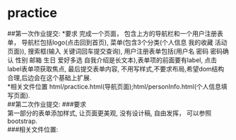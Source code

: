 # practice

##第一次作业提交:
    *要求
    完成一个页面， 包含上方的导航栏和一个用户注册表单， 导航栏包括logo(点击回到首页), 菜单(包含3个分类(个人信息 我的收藏 活动页面)), 搜索框(输入 关键词回车提交查询),  用户注册表单包括(用户名 密码 密码确认 性别 邮箱 生日 爱好多选 自我介绍是长文本),表单项的前面要有label, 点击label表单项获取焦点, 最后提交表单内容, 不用写样式,不要求布局,希望dom结构合理,后边会在这个基础上扩展.<br>
    *相关文件位置
    html/practice.html(导航页面);html/personInfo.html(个人信息填写页面).<br>
##第二次作业提交:
    ###要求<br>
    第一部分的表单添加样式, 让页面更美观, 没有设计稿, 自由发挥， 可以参照bootstrap.<br>
    ###相关文件位置:

